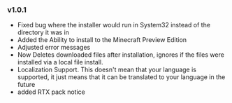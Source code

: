 ### v1.0.1
- Fixed bug where the installer would run in System32 instead of the directory it was in
- Added the Ability to install to the Minecraft Preview Edition
- Adjusted error messages
- Now Deletes downloaded files after installation, ignores if the files were installed via a local file install.
- Localization Support. This doesn't mean that your language is supported, it just means that it can be translated to your language in the future
- added RTX pack notice